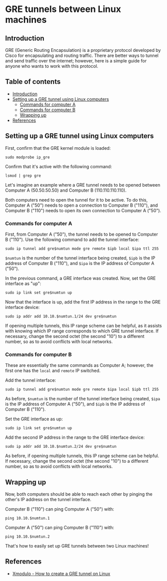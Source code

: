 # GRE tunnels between Linux machines

## Introduction

GRE (Generic Routing Encapsulation) is a proprietary protocol developed by Cisco for encapsulating and routing traffic. There are better ways to tunnel and send traffic over the internet; however, here is a simple guide for anyone who wants to work with this protocol.

## Table of contents

- [Introduction](#introduction)
- [Setting up a GRE tunnel using Linux computers](#setting-up-a-gre-tunnel-using-linux-computers)
    - [Commands for computer A](#commands-for-computer-a)
    - [Commands for computer B](#commands-for-computer-b)
    - [Wrapping up](#wrapping-up)
- [References](#references)

## Setting up a GRE tunnel using Linux computers

First, confirm that the GRE kernel module is loaded:

```
sudo modprobe ip_gre
```

Confirm that it's active with the following command:

```
lsmod | grep gre
```

Let's imagine an example where a GRE tunnel needs to be opened between Computer A (50.50.50.50) and Computer B (110.110.110.110).

Both computers need to open the tunnel for it to be active. To do this, Computer A ("50") needs to open a connection to Computer B ("110"), and Computer B ("110") needs to open its own connection to Computer A ("50").

### Commands for computer A

First, from Computer A ("50"), the tunnel needs to be opened to Computer B ("110"). Use the following command to add the tunnel interface:

```
sudo ip tunnel add gre$numtun mode gre remote $ipb local $ipa ttl 255
```

`$numtun` is the number of the tunnel interface being created, `$ipb` is the IP address of Computer B ("110"), and `$ipa` is the IP address of Computer A ("50").

In the previous command, a GRE interface was created. Now, set the GRE interface as "up":

```
sudo ip link set gre$numtun up
```

Now that the interface is up, add the first IP address in the range to the GRE interface device:

```
sudo ip addr add 10.10.$numtun.1/24 dev gre$numtun
```

If opening multiple tunnels, this IP range scheme can be helpful, as it assists with knowing which IP range corresponds to which GRE tunnel interface. If necessary, change the second octet (the second "10") to a different number, so as to avoid conflicts with local networks.

### Commands for computer B

These are essentially the same commands as Computer A; however, the first one has the `local` and `remote` IP switched.

Add the tunnel interface:

```
sudo ip tunnel add gre$numtun mode gre remote $ipa local $ipb ttl 255
```

As before, `$numtun` is the number of the tunnel interface being created, `$ipa` is the IP address of Computer A ("50"), and `$ipb` is the IP address of Computer B ("110").

Set the GRE interface as up:

```
sudo ip link set gre$numtun up
```

Add the second IP address in the range to the GRE interface device:

```
sudo ip addr add 10.10.$numtun.2/24 dev gre$numtun
```

As before, if opening multiple tunnels, this IP range scheme can be helpful. If necessary, change the second octet (the second "10") to a different number, so as to avoid conflicts with local networks.

## Wrapping up

Now, both computers should be able to reach each other by pinging the other's IP address on the tunnel interface.

Computer B ("110") can ping Computer A ("50") with:

```
ping 10.10.$numtun.1
```

Computer A ("50") can ping Computer B ("110") with:

```
ping 10.10.$numtun.2
```

That's how to easily set up GRE tunnels between two Linux machines!

## References

- [Xmodulo - How to create a GRE tunnel on Linux](https://www.xmodulo.com/create-gre-tunnel-linux.html)
